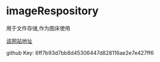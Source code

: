 # imageRespository
用于文件存储,作为图床使用

[该网站地址](https://gongkuihua.github.io/imageRespository/)




github Key:
6ff7b93d7bb8d45306447d828116ae2e7e427ff6